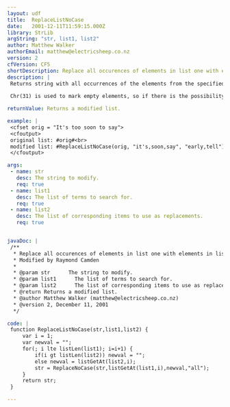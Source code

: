 ```yaml
---
layout: udf
title:  ReplaceListNoCase
date:   2001-12-11T11:59:15.000Z
library: StrLib
argString: "str, list1, list2"
author: Matthew Walker
authorEmail: matthew@electricsheep.co.nz
version: 2
cfVersion: CF5
shortDescription: Replace all occurences of elements in list one with elements in list two. Case insensitive version of ReplaceList.
description: |
 Returns string with all occurrences of the elements from the specified comma-delimited list being replaced with their corresponding elements from another comma-delimited list. The search is case-insensitive. If an item does not appear in the second list, the item from the first list is replaced with an empty string.
 
 Chr(31) is used to mark empty elements, so if there is the possibility of a string containing (and needing) this character, the function should not be used as is.

returnValue: Returns a modified list.

example: |
 <cfset orig = "It's too soon to say">
 <cfoutput>
 original list: #orig#<br>
 modified list: #ReplaceListNoCase(orig, "it's,soon,say", "early,tell")#
 </cfoutput>

args:
 - name: str
   desc: The string to modify.
   req: true
 - name: list1
   desc: The list of terms to search for.
   req: true
 - name: list2
   desc: The list of corresponding items to use as replacements.
   req: true


javaDoc: |
 /**
  * Replace all occurences of elements in list one with elements in list two. Case insensitive version of ReplaceList.
  * Modified by Raymond Camden
  * 
  * @param str      The string to modify. 
  * @param list1      The list of terms to search for. 
  * @param list2      The list of corresponding items to use as replacements. 
  * @return Returns a modified list. 
  * @author Matthew Walker (matthew@electricsheep.co.nz) 
  * @version 2, December 11, 2001 
  */

code: |
 function ReplaceListNoCase(str,list1,list2) {
     var i = 1;
     var newval = "";
     for(; i lte listLen(list1); i=i+1) {
         if(i gt listLen(list2)) newval = "";
         else newval = listGetAt(list2,i);
         str = ReplaceNoCase(str,listGetAt(list1,i),newval,"all");        
     }
     return str;
 }

---
```


